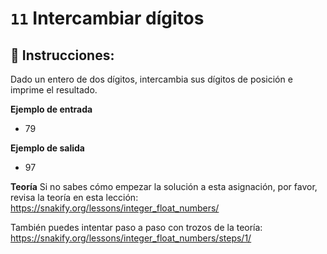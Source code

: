 # `11` Intercambiar dígitos

## 📝 Instrucciones:

Dado un entero de dos dígitos, intercambia sus dígitos de posición e imprime el resultado.

**Ejemplo de entrada**
* 79

**Ejemplo de salida**
* 97

**Teoría**
Si no sabes cómo empezar la solución a esta asignación, por favor, revisa la teoría en esta lección:
https://snakify.org/lessons/integer_float_numbers/

También puedes intentar paso a paso con trozos de la teoría:
https://snakify.org/lessons/integer_float_numbers/steps/1/